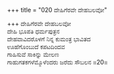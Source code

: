 +++
title = "020 ದೇಹಿಗೆರವೇ ದೇಹಬಲವೋ"

+++
ದೇಹಿಗೆರವೇ ದೇಹಬಲವೋ  
ದೇಹಿ ಭೂಪತಿ ಧರ್ಮಪುತ್ರನ  
ದೇಹವಾವಿದರೊಳಗೆ ನಿನ್ನ ಕುಮಂತ್ರ ಭಾವಿತದ  
ಊಹೆಗೊಂಬುದೆ ಕಪಟದಿಂದವ  
ಗಾಹಿಸುವೆ ಸಾಕಿನ್ನು ಮೇಲಣ   
ಗಾಹುಗತಕಗಳೆಮ್ಮೊಳೆಂದರು ಜರೆದು ಸೌಬಲನ     ॥20॥